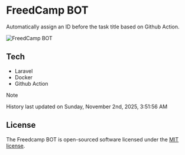# FreedCamp BOT

Automatically assign an ID before the task title based on Github Action.

![FreedCamp BOT](https://repository-images.githubusercontent.com/737932867/7d34798b-2680-471c-b089-a78a718d3d6a)

## Tech

- Laravel
- Docker
- Github Action

> [!NOTE]  
> History last updated on Sunday, November 2nd, 2025, 3:51:56 AM

## License

The Freedcamp BOT is open-sourced software licensed under the [MIT license](https://opensource.org/licenses/MIT).
